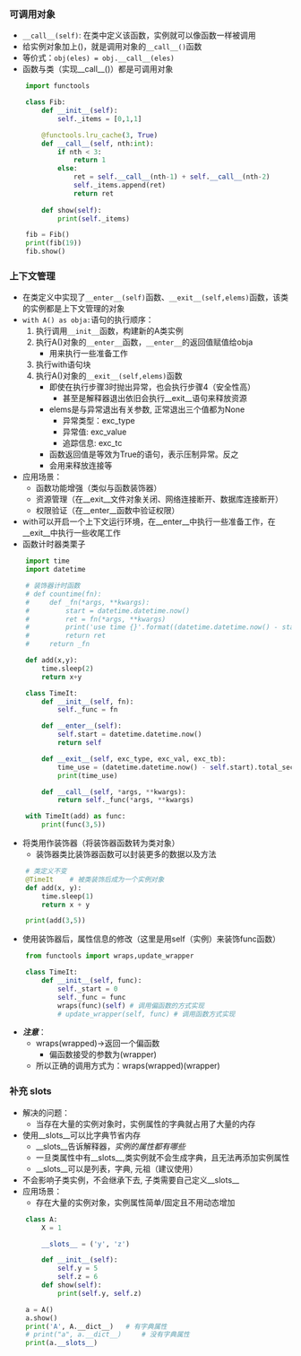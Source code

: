 ### 可调用对象
- `__call__(self)`: 在类中定义该函数，实例就可以像函数一样被调用
- 给实例对象加上()，就是调用对象的`__call__()`函数
- 等价式：`obj(eles) = obj.__call__(eles)`
- 函数与类（实现__call__()）都是可调用对象
```python
    import functools

    class Fib:
        def __init__(self):
            self._items = [0,1,1]

        @functools.lru_cache(3, True)
        def __call__(self, nth:int):
            if nth < 3:
                return 1
            else:
                ret = self.__call__(nth-1) + self.__call__(nth-2)
                self._items.append(ret)
                return ret
        
        def show(self):
            print(self._items)

    fib = Fib()
    print(fib(19))
    fib.show()
```

### 上下文管理
- 在类定义中实现了`__enter__(self)`函数、`__exit__(self,elems)`函数，该类的实例都是上下文管理的对象
- `with A() as obja:`语句的执行顺序：
    1. 执行调用`__init__`函数，构建新的A类实例
    2. 执行A()对象的`__enter__`函数，`__enter__`的返回值赋值给obja
        - 用来执行一些准备工作
    3. 执行with语句块
    4. 执行A()对象的`__exit__(self,elems)`函数
        - 即使在执行步骤3时抛出异常，也会执行步骤4（安全性高）
            - 甚至是解释器退出依旧会执行__exit__语句来释放资源
        - elems是与异常退出有关参数, 正常退出三个值都为None
            - 异常类型：exc_type
            - 异常值: exc_value
            - 追踪信息: exc_tc
        - 函数返回值是等效为True的语句，表示压制异常。反之
        - 会用来释放连接等
- 应用场景：
    - 函数功能增强（类似与函数装饰器）
    - 资源管理（在__exit__文件对象关闭、网络连接断开、数据库连接断开）
    - 权限验证（在__enter__函数中验证权限）
- with可以开启一个上下文运行环境，在__enter__中执行一些准备工作，在__exit__中执行一些收尾工作
- 函数计时器类栗子
```python
    import time
    import datetime

    # 装饰器计时函数
    # def countime(fn):
    #     def _fn(*args, **kwargs):
    #         start = datetime.datetime.now()
    #         ret = fn(*args, **kwargs)
    #         print('use time {}'.format((datetime.datetime.now() - start).total_seconds()))
    #         return ret
    #     return _fn

    def add(x,y):
        time.sleep(2)
        return x+y

    class TimeIt:
        def __init__(self, fn):
            self._func = fn

        def __enter__(self):
            self.start = datetime.datetime.now()
            return self

        def __exit__(self, exc_type, exc_val, exc_tb):
            time_use = (datetime.datetime.now() - self.start).total_seconds()
            print(time_use)

        def __call__(self, *args, **kwargs):
            return self._func(*args, **kwargs)

    with TimeIt(add) as func:
        print(func(3,5))
```
- 将类用作装饰器（将装饰器函数转为类对象）
    - 装饰器类比装饰器函数可以封装更多的数据以及方法
```python
    # 类定义不变
    @TimeIt    # 被类装饰后成为一个实例对象
    def add(x, y):
        time.sleep(1)
        return x + y

    print(add(3,5))
```
- 使用装饰器后，属性信息的修改（这里是用self（实例）来装饰func函数）
```python
    from functools import wraps,update_wrapper

    class TimeIt:
        def __init__(self, func):
            self._start = 0
            self._func = func
            wraps(func)(self) # 调用偏函数的方式实现
            # update_wrapper(self, func) # 调用函数方式实现
```
- ***注意***：
    - wraps(wrapped)->返回一个偏函数
        - 偏函数接受的参数为(wrapper)
    - 所以正确的调用方式为：wraps(wrapped)(wrapper)

### 补充 __slots__
- 解决的问题：
    - 当存在大量的实例对象时，实例属性的字典就占用了大量的内存
- 使用__slots__可以比字典节省内存
    - __slots__告诉解释器，*实例的属性都有哪些*
    - 一旦类属性中有__slots__,类实例就不会生成字典，且无法再添加实例属性
    - __slots__可以是列表，字典, 元祖（建议使用）
- 不会影响子类实例，不会继承下去, 子类需要自己定义__slots__
- 应用场景：
    - 存在大量的实例对象，实例属性简单/固定且不用动态增加

```Python
    class A:
        X = 1

        __slots__ = ('y', 'z')

        def __init__(self):
            self.y = 5
            self.z = 6
        def show(self):
            print(self.y, self.z)

    a = A()
    a.show()
    print('A', A.__dict__)   # 有字典属性
    # print("a", a.__dict__)     # 没有字典属性
    print(a.__slots__)
```